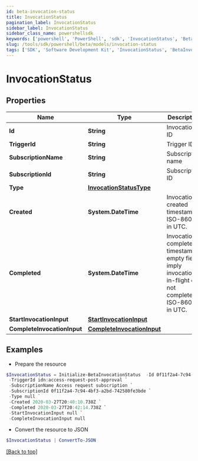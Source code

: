 ```yaml
---
id: beta-invocation-status
title: InvocationStatus
pagination_label: InvocationStatus
sidebar_label: InvocationStatus
sidebar_class_name: powershellsdk
keywords: ['powershell', 'PowerShell', 'sdk', 'InvocationStatus', 'BetaInvocationStatus'] 
slug: /tools/sdk/powershell/beta/models/invocation-status
tags: ['SDK', 'Software Development Kit', 'InvocationStatus', 'BetaInvocationStatus']
---
```



# InvocationStatus

## Properties

Name | Type | Description | Notes
------------ | ------------- | ------------- | -------------
**Id** | **String** | Invocation ID | [required]
**TriggerId** | **String** | Trigger ID | [required]
**SubscriptionName** | **String** | Subscription name | [required]
**SubscriptionId** | **String** | Subscription ID | [required]
**Type** | [**InvocationStatusType**](invocation-status-type) |  | [required]
**Created** | **System.DateTime** | Invocation created timestamp. ISO-8601 in UTC. | [required]
**Completed** | **System.DateTime** | Invocation completed timestamp; empty fields imply invocation is in-flight or not completed. ISO-8601 in UTC. | [optional] 
**StartInvocationInput** | [**StartInvocationInput**](start-invocation-input) |  | [required]
**CompleteInvocationInput** | [**CompleteInvocationInput**](complete-invocation-input) |  | [optional] 

## Examples

- Prepare the resource
```powershell
$InvocationStatus = Initialize-BetaInvocationStatus  -Id 0f11f2a4-7c94-4bf3-a2bd-742580fe3bde `
 -TriggerId idn:access-request-post-approval `
 -SubscriptionName Access request subscription `
 -SubscriptionId 0f11f2a4-7c94-4bf3-a2bd-742580fe3bde `
 -Type null `
 -Created 2020-03-27T20:40:10.738Z `
 -Completed 2020-03-27T20:42:14.738Z `
 -StartInvocationInput null `
 -CompleteInvocationInput null
```

- Convert the resource to JSON
```powershell
$InvocationStatus | ConvertTo-JSON
```


[[Back to top]](#) 

